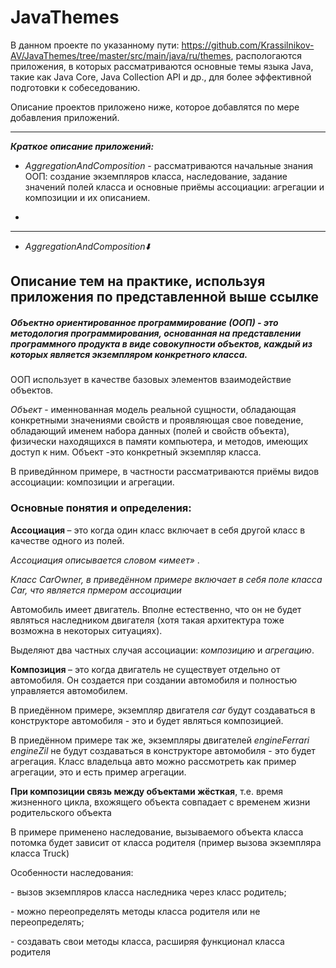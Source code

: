 # <h1>JavaThemes</h1></p>
В данном проекте по указанному пути: https://github.com/Krassilnikov-AV/JavaThemes/tree/master/src/main/java/ru/themes, распологаются приложения, в которых рассматриваются основные темы языка Java, такие как Java Core, Java Collection API и др., для более эффективной подготовки к собеседованию.</p> Описание проектов приложено ниже, которое добавлятся по мере добавления приложений.</p>
 _ _ _ _
_**Краткое описание приложений:**_</p>

- _AggregationAndComposition_ - рассматриваются начальные знания ООП: создание экземпляров класса, наследование, задание значений полей класса и основные приёмы ассоциации: агрегации и композиции и их описанием.</p>
-
_ _ _ _
  - <em>AggregationAndComposition⬇️</em> </p>
  <h2>Описание тем на практике, используя приложения по представленной выше ссылке</h2></p>

<h5>Объектно ориентированное программирование (ООП) - это методология программирования, основанная на представлении программного
продукта в виде совокупности объектов, каждый из которых является экземпляром
конкретного класса.</h5> ООП использует в качестве базовых элементов взаимодействие объектов.</p>
<em> Объект </em>- именнованная модель реальной сущности, обладающая конкретными значениями свойств и проявляющая свое поведение, обладающий именем набора данных (полей и свойств объекта), физически находящихся в памяти компьютера, и методов, имеющих доступ к ним. Объект -это конкретный экземпляр класса.

В приведйнном примере, в частности рассматриваются приёмы видов ассоциации: композиции и агрегации. </p>
<h3>Основные  понятия и определения:</h3></p>
<strong> Ассоциация </strong> – это когда один класс включает в себя другой класс в качестве одного из полей. </p>
 <em> Ассоциация описывается словом «имеет» </em>. </p>
  <em> Класс CarOwner, в приведённом примере включает в себя поле класса Car, что является прмером ассоциации </em> </p>
 Автомобиль имеет двигатель. Вполне естественно, что он не будет являться наследником двигателя (хотя такая архитектура тоже возможна в некоторых ситуациях). <p>
 Выделяют два частных случая ассоциации: <em>композицию</em> и <em>агрегацию</em>. <p>
 <strong> Композиция </strong> – это когда двигатель не существует отдельно от автомобиля. Он создается при создании автомобиля и полностью управляется автомобилем. </p>
  В приедённом примере, экземпляр двигателя <em> car </em> будут создаваться в конструкторе автомобиля - это и будет являться композицией. </p>
  В приедённом примере так же, экземпляры двигателей <em> engineFerrari engineZil </em> не будут создаваться в конструкторе автомобиля - это будет агрегация.
 Класс владельца авто можно рассмотреть как пример агрегации, это и есть пример агрегации.</p>
 <strong> При композиции связь между объектами жёсткая</strong>, т.е. время жизненного цикла, вхожящего объекта совпадает с временем жизни родительского объекта<p>
  В примере применено наследование, вызываемого объекта класса потомка будет зависит от класса родителя (пример вызова экземпляра класса Truck) </p>
 Особенности наследования:</p>
  - вызов экземпляров класса наследника через класс родитель;</p>
  - можно переопределять методы класса родителя или не переопределять;</p>
  - создавать свои методы класса, расширяя функционал класса родителя</p>

